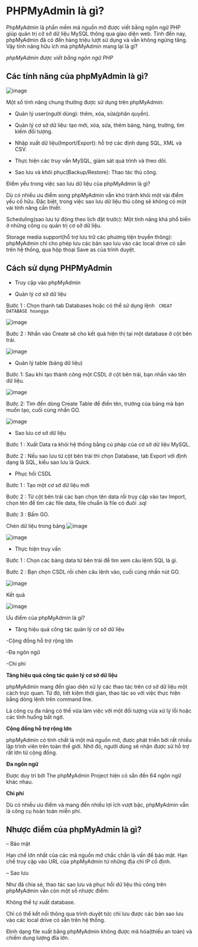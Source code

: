 # PHPMyAdmin là gì?

PhpMyAdmin là phần mềm mã nguồn mở được viết bằng ngôn ngữ PHP giúp quản trị cở sở dữ liệu MySQL thông qua giao diện web. Tính đến nay, phpMyAdmin đã có đến hàng triệu lượt sử dụng và vẫn không ngừng tăng. Vậy tính năng hữu ích mà phpMyAdmin mang lại là gì?



*phpMyAdmin được viết bằng ngôn ngữ PHP*


## Các tính năng của phpMyAdmin là gì?

![image](https://user-images.githubusercontent.com/62273292/160774929-f549f0eb-5649-4d5e-aa60-a152f3c76740.png)

Một số tính năng chung thường được sử dụng trên phpMyAdmin:

- Quản lý user(người dùng): thêm, xóa, sửa(phân quyền).

- Quản lý cơ sở dữ liệu: tạo mới, xóa, sửa, thêm bảng, hàng, trường, tìm kiếm đối tượng.
 
- Nhập xuất dữ liệu(Import/Export): hỗ trợ các định dạng SQL, XML và CSV.

- Thực hiện các truy vấn MySQL, giám sát quá trình và theo dõi.

- Sao lưu và khôi phục(Backup/Restore): Thao tác thủ công.

Điểm yếu trong việc sao lưu dữ liệu của phpMyAdmin là gì?

 
 Dù có nhiều ưu điểm song phpMyAdmin vẫn khó tránh khỏi một vài điểm yếu cố hữu. Đặc biệt, trong việc sao lưu dữ liệu thủ công sẽ không có một vài tính năng cần thiết.

Scheduling(sao lưu tự động theo lịch đặt trước): Một tính năng khá phổ biến ở những công cụ quản trị cơ sở dữ liệu.

Storage media support(hỗ trợ lưu trữ các phương tiện truyền thông): phpMyAdmin chỉ cho phép lưu các bản sao lưu vào các local drive có sẵn trên hệ thống, qua hộp thoại Save as của trình duyệt.
 
 ## Cách sử dụng PHPMyAdmin
 
- Truy cập vào phpMyAdmin

- Quản lý cơ sở dữ liệu

Bước 1 : Chọn thanh tab Databases hoặc có thể sử dụng lệnh ` CREAT DATABASE hoangga` 

![image](https://user-images.githubusercontent.com/105496635/184609075-911883f6-cfd6-49c4-8fc9-7c1a34a6a109.png)



Bước 2 : Nhấn vào Create sẽ cho kết quả hiện thị tại một database ở cột bên trái.

![image](https://user-images.githubusercontent.com/105496635/184614859-435f637a-3cd2-4624-b6ea-22b9802bbcc6.png)

- Quản lý table (bảng dữ liệu)

Bước 1: Sau khi tạo thành công một CSDL ở cột bên trái, bạn nhấn vào tên dữ liệu.

![image](https://user-images.githubusercontent.com/105496635/184610493-86f4ec20-088e-40f1-ab11-4ea066feb10e.png)

Bước 2: Tìm đến dòng Create Table để điền tên, trường của bảng mà bạn muốn tạo, cuối cùng nhấn GO.

![image](https://user-images.githubusercontent.com/105496635/184774959-114a3e38-f125-48b3-b64b-fb80b9b674ea.png)


- Sao lưu cơ sở dữ liệu

Bước 1 : Xuất Data ra khỏi hệ thống bằng cú pháp của cơ sở dữ liệu MySQL.


Bước 2 : Nếu sao lưu từ cột bên trái thì chọn Database, tab Export với định dạng là SQL, kiểu sao lưu là Quick.

- Phục hồi CSDL

Bước 1 : Tạo một cơ sở dữ liệu mới

Bước 2 : Từ cột bên trái các bạn chọn tên data rồi truy cập vào tav Import, chọn tên để tìm các file data, file chuẩn là file có đuôi .sql

Bước 3 : Bấm GO.
 
Chèn dữ liệu trong bảng
![image](https://user-images.githubusercontent.com/105496635/184778524-93375909-8894-47b1-a210-23364a2f4c25.png)

![image](https://user-images.githubusercontent.com/105496635/184778762-74febd89-3cfd-4f33-ba7e-ad60be01b316.png)


- Thực hiện truy vấn

Bước 1 : Chọn các bảng data từ bên trái để tìm xem câu lệnh SQL là gì.

Bước 2 : Bạn chọn CSDL rồi chèn câu lệnh vào, cuối cùng nhấn nút GO.

 ![image](https://user-images.githubusercontent.com/105496635/184779067-f7a33c34-5fb6-4608-89af-7442bc8eefa8.png)

 Kết quả
 
![image](https://user-images.githubusercontent.com/105496635/184779102-f8e9bfea-0df6-4311-9fd3-895ad51860c2.png)
 
 Ưu điểm của phpMyAdmin là gì?
 
- Tăng hiệu quả công tác quản lý cơ sở dữ liệu

-Cộng đồng hỗ trợ rộng lớn

-Đa ngôn ngữ

-Chi phí
 
 
 **Tăng hiệu quả công tác quản lý cơ sở dữ liệu**
 
 phpMyAdmin mang đến giao diện xử lý các thao tác trên cơ sở dữ liệu một cách trực quan. Từ đó, tiết kiệm thời gian, thao tác so với việc thực hiện bằng dòng lệnh trên command line.

Là công cụ đa năng có thể vừa làm việc với một đối tượng vừa xử lý lỗi hoặc các tính huống bất ngờ.

**Cộng đồng hỗ trợ rộng lớn**

phpMyAdmin có tính chất là một mã nguồn mở, được phát triển bởi rất nhiều lập trình viên trên toàn thế giới. Nhờ đó, người dùng sẽ nhận được sử hỗ trợ rất lớn từ cộng đồng.

**Đa ngôn ngữ**

Được duy trì bởi The phpMyAdmin Project hiện có sẵn đến 64 ngôn ngữ khác nhau.

**Chi phí**

Dù có nhiều ưu điểm và mang đến nhiều lợi ích vượt bậc, phpMyAdmin vẫn là công cụ hoàn toàn miễn phí.

## Nhược điểm của phpMyAdmin là gì?
 
 
 – Bảo mật
 
 Hạn chế lớn nhất của các mã nguồn mở chắc chắn là vấn đề bảo mật. Hạn chế truy cập vào URL của phpMyAdmin từ những địa chỉ IP cố định.
 
 – Sao lưu
 
 Như đã chia sẻ, thao tác sao lưu và phục hồi dữ liệu thủ công trên phpMyAdmin vẫn còn một số nhược điểm:

Không thể tự xuất database.

Chỉ có thể kết nối thông qua trình duyệt tức chỉ lưu được các bản sao lưu vào các local drive có sẵn trên hệ thống.

Định dạng file xuất bằng phpMyAdmin không được mã hóa(thiếu an toàn) và chiếm dung lượng đĩa lớn.
